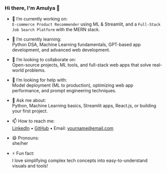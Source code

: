 ### Hi there, I'm Amulya 👋

- 🔭 I’m currently working on:  
  `E-commerce Product Recommender` using ML & Streamlit, and a `Full-Stack Job Search Platform` with the MERN stack.

- 🌱 I’m currently learning:  
  Python DSA, Machine Learning fundamentals, GPT-based app development, and advanced web development.

- 👯 I’m looking to collaborate on:  
  Open-source projects, ML tools, and full-stack web apps that solve real-world problems.

- 🤔 I’m looking for help with:  
  Model deployment (ML to production), optimizing web app performance, and prompt engineering techniques.

- 💬 Ask me about:  
  Python, Machine Learning basics, Streamlit apps, React.js, or building your first project.

- 📫 How to reach me:  
  [LinkedIn](www.linkedin.com/in/amulyapriyaeamani) • [GitHub](https://github.com/YOURUSERNAME) • Email: yourname@email.com

- 😄 Pronouns:  
  she/her

- ⚡ Fun fact:  
  I love simplifying complex tech concepts into easy-to-understand visuals and tools!
